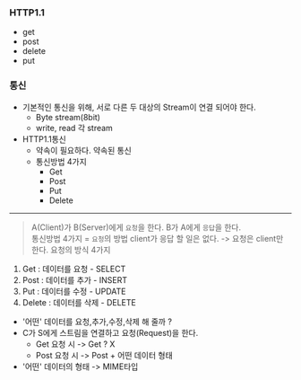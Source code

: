 ### HTTP1.1
- get
- post
- delete
- put

### 통신
- 기본적인 통신을 위해, 서로 다른 두 대상의 Stream이 연결 되어야 한다.
  - Byte stream(8bit)
  - write, read 각 stream
- HTTP1.1통신
  - 약속이 필요하다. 약속된 통신
  - 통신방법 4가지
    - Get
    - Post
    - Put
    - Delete
  
---
>A(Client)가 B(Server)에게 `요청`을 한다. B가 A에게 `응답`을 한다.
<br/>통신방법 4가지 = `요청`의 방법
> client가 응답 할 일은 없다. -> 요청은 client만 한다.
> 요청의 방식 4가지
1. Get : 데이터를 요청 - SELECT
2. Post : 데이터를 추가 - INSERT
3. Put : 데이터를 수정 - UPDATE
4. Delete : 데이터를 삭제 - DELETE

- '어떤' 데이터를 요청,추가,수정,삭제 해 줄까 ?
- C가 S에게 스트림을 연결하고 요청(Request)을 한다.
  - Get 요청 시 -> Get ? X
  - Post 요청 시 -> Post + 어떤 데이터 형태
- '어떤' 데이터의 형태 -> MIME타입